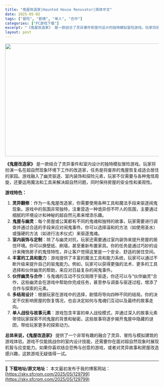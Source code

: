 ```yaml
---
title: "鬼屋改造家|Haunted House Renovator|简体中文"
date: 2025-05-02
tags: ["冒险", "剧情", "单人", "合作"]
categories: ["PC游戏下载"]
excerpt: "《鬼屋改造家》 是一款结合了灵异事件和室内设计的独特模拟冒险游戏。玩家将扮演一名在超自然现象环境下工作的改造家，任务是将废弃的鬼屋恢复成适合居住的家园。游戏融入了幽灵驱逐、室内装饰和探险元素，玩家不仅需要与各种鬼怪周旋，还要运用魔法和工具来解决超自然问题，同时保持房屋的安全性和美观性。 游戏特色： &hellip;"
layout: post
---
```


<img class="aligncenter size-full wp-image-129800" src="https://sky.sfcrom.com/wp-content/uploads/2025/05/2025050202501621.webp" alt="" width="660" height="370" />

<strong>《鬼屋改造家》</strong> 是一款结合了灵异事件和室内设计的独特模拟冒险游戏。玩家将扮演一名在超自然现象环境下工作的改造家，任务是将废弃的鬼屋恢复成适合居住的家园。游戏融入了幽灵驱逐、室内装饰和探险元素，玩家不仅需要与各种鬼怪周旋，还要运用魔法和工具来解决超自然问题，同时保持房屋的安全性和美观性。

<strong>游戏特色：</strong>
<ol>
 	<li><strong>灵异翻修</strong>：作为一名鬼屋改造家，你需要使用各种工具和魔法手段来驱逐闹鬼现象。游戏中的氛围非常独特，注重营造一种诡异但不吓人的氛围，主要通过细腻的环境设计和神秘的超自然元素来增添乐趣。</li>
 	<li><strong>鬼屋与幽灵</strong>：每个房屋或公寓都有不同的鬼魂和独特的故事，玩家需要进行调查并通过合适的手段来应对闹鬼事件。你可以选择温和的方法（如使用圣水）或强硬的方法（如进行法术仪式）来驱逐鬼魂。</li>
 	<li><strong>室内装饰与定制</strong>：除了与幽灵对抗，玩家还需要通过室内装饰来提升房屋的居住环境。你可以换壁纸、刷墙，甚至重新布置家具。你的任务是通过巧妙的设计来掩饰房子的鬼怪特性，并让客户觉得这里是一个安全、舒适的居住空间。</li>
 	<li><strong>丰富的工具和能力</strong>：游戏提供了丰富的魔法工具和能力系统，玩家可以通过不断升级来提升自己的驱鬼能力。例如，玩家可以获得更强的法术、更多的工具选择和伙伴幽灵的帮助，来应对日益复杂的闹鬼事件。</li>
 	<li><strong>伙伴幽灵与合作</strong>：与鬼魂的互动不仅仅局限于驱逐，你还可以与“伙伴幽灵”合作，这些幽灵会在游戏中帮助你完成任务，甚至参与调查与驱逐过程，增添了合作与探索的元素。</li>
 	<li><strong>多结局设计</strong>：根据玩家在游戏中的选择，剧情将导向四种不同的结局。你的决定不仅影响房屋的恢复情况，也会决定如何与鬼魂们互动以及最终的故事走向。</li>
 	<li><strong>单人战役与故事元素</strong>：游戏包含丰富的单人战役模式，并通过深入的故事元素带领玩家探索不同鬼屋的背景和秘密。这些故事将逐步揭开鬼屋中隐藏的谜团，带给玩家更多的探索动力。</li>
</ol>
<strong>总体来说，《鬼屋改造家》</strong> 提供了一个非常有趣的融合了灵异、冒险与模拟建筑的游戏体验。游戏不仅能挑战你的室内设计技能，还需要你在面对超自然现象时展现机智与应变能力。如果你喜欢结合恐怖与创意的游戏，或者对灵异故事和房屋改造感兴趣，这款游戏无疑值得一试。

---
📖 **下载地址/原文地址：** 本文最初发布于我的博客网站：[https://sky.sfcrom.com/2025/05/129799](https://sky.sfcrom.com/2025/05/129799)
